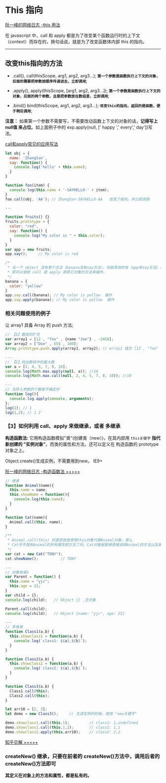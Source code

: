 # This 指向

[阮一峰的网络日志 -this 用法](http://www.ruanyifeng.com/blog/2010/04/using_this_keyword_in_javascript.html)

在 javascript 中，call 和 apply 都是为了改变某个函数运行时的上下文（context）而存在的，换句话说，就是为了改变函数体内部 this 的指向。

---

## 改变this指向的方法

- .call(),  call(thisScope, arg1, arg2, arg3...); **`第一个参数是函数执行上下文的对象，后面的需要把参数按顺序传递进去，立即调用`**;

- .apply(), apply(thisScope, [arg1, arg2, arg3...]); **`第一个参数是函数执行上下文的对象，后面的两个参数，且是把参数放在数组里，立即调用`**;

- .bind()  bind(thisScope, arg1, arg2, arg3...); **`改变this的指向，返回的是函数，便于稍后调用`**;

**注意：** 如果第一个参数不需要写，不需要改动函数上下文的对象的话，**记得写上 null值 来占位**。如上面例子中的 exp.apply(null, [' happy ',' every',' day'])写法。

[call和apply常见的应用写法](https://www.jianshu.com/p/d04a7b51ee7b)

```js
let obj = {
  name: 'ZhangSan',
  say: function() {
    console.log('hello' + this.name);
  }
}

function foo(item) {
  console.log(this.name + '-SAYHELLO-' + item);
}
foo.call(obj, 'AA'); // ZhangSan-SAYHELLO-AA   改变了指向，并立即调用

---

function fruits() {}
fruits.prototype = {
  color: "red",
  say: function() {
    console.log("My color is " + this.color);
  }
}
var app = new fruits;
app.say();     // My color is red

/*
 * 当一个 object 没有某个方法（banana没有say方法），但是其他的有（app有say方法）时，
 * 即可以借助 call 或 apply 用其它对象的方法来操作。
 */
banana = {
  color: "yellow"
}
app.say.call(banana); // My color is yellow  操作
app.say.apply(banana); // My color is yellow  操作
```

### 相关问题使用的例子

让 array1 具备 Array 的 push 方法;

```js
// 【1】数组的扩充
var array1 = [12 , "foo" , {name "Joe"} , -2458];
var array2 = ["Doe" , 555 , 100];
Array.prototype.push.apply(array1, array2); // array1 值为 [12 , "foo" , {name "Joe"} , -2458 , "Doe" , 555 , 100]

---
// 【2】找出数组中的最大数
var a = [2, 4, 5, 7, 8, 10];
console.log(Math.max.apply(null, a)); //10
console.log(Math.max.call(null, 2, 4, 5, 7, 8, 10)); //10

---
// 当传入参数的个数是不确定时
function log(){
  console.log.apply(console, arguments);
};
log(1); // 1
log(1,2); // 1 2
```

### 【3】如何利用 call、apply 来做继承，或者 多继承

**构造函数法:** 它用构造函数模拟"类"(创建类（new）)，在其内部用 `this关键字` **指代新创建的 "实例对象"**。而类的属性和方法，还可以定义在 构造函数的 prototype对象之上。

Object.create()生成实例，不需要用到new。 IE9+

[阮一峰的网络日志 -构造函数法 +++++](http://www.ruanyifeng.com/blog/2012/07/three_ways_to_define_a_javascript_class.html)

```js
// 继承
function Animal(name){      
  this.name = name;      
  this.showName = function(){      
    console.log(this.name);      
  }      
}      

function Cat(name){    
  Animal.call(this, name);    
}      

/**
 * Animal.call(this) 的意思就是使用this对象代替Animal对象，那么
 * Cat中不就有Animal的所有属性和方法了吗，Cat对象就能够直接调用Animal的方法以及属性了
 */
var cat = new Cat("TONY");     
cat.showName();          // TONY

---
// 对象继承2
var Parent = function() {
  this.name = "yjc";
  this.age = 22;
}
var child = {};
console.log(child);   // Object {} ,空对象

Parent.call(child);
console.log(child);   // Object {name: "yjc", age: 22}

---
// 多继承
function Class1(a,b) {
  this.showclass1 = function(a,b) {
    console.log(`class1: ${a},${b}`);
  }
}

function Class2(a,b) {
  this.showclass2 = function(a,b) {
    console.log(`class2: ${a},${b}`);
  }
}

function Class3(a,b) {
  Class1.call(this);
  Class2.call(this);
}

let arr10 = [2, 3];
let demo = new Class3();     // 生成实例的时候，使用 "new关键字"

demo.showclass1.call(this,1);         // class1: 1,undefined
demo.showclass1.call(this,1,2);       // class1: 1,1
demo.showclass2.apply(this,arr10);    // class2: 2,2
```

[知乎见解 +++++](https://www.zhihu.com/question/20289071/answer/93261557)

### createNew() 继承，只要在前者的 createNew()方法中，调用后者的 createNew()方法即可

**其定义在对象上的方法和属性，都是私有的。**
